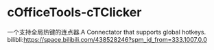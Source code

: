 # cOfficeTools-cTClicker
一个支持全局热键的连点器.A Connectator that supports global hotkeys.
bilibli:https://space.bilibili.com/438528246?spm_id_from=333.1007.0.0
